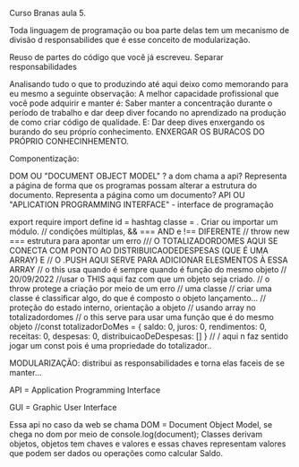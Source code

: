 Curso Branas aula 5.

Toda linguagem de programação ou boa parte delas tem um mecanismo de divisão d responsabilides que é esse conceito de modularização.

Reuso de partes do código que você já escreveu.
Separar responsabilidades

Analisando tudo o que to produzindo até aqui deixo como memorando para eu mesmo a seguinte observação:
A melhor capacidade profissional que você pode adquirir e manter é:
Saber manter a concentração durante o período de trabalho e dar deep diver focando no aprendizado na produção de como criar código de qualidade.
E:
Dar deep dives enxergando os burando do seu próprío conhecimento.
ENXERGAR OS BURACOS DO PRÓPRIO CONHECINHEMENTO.


Componentização:


DOM OU "DOCUMENT OBJECT MODEL" ? a dom chama a api?
Representa a página de forma que os programas possam alterar a estrutura do documento.
Representa a página como um documento?
API OU "APLICATION PROGRAMMING INTERFACE" - interface de programação




export
require
import
define
id = hashtag
classe = .
Criar ou importar um módulo.
// condições múltiplas, && === AND e !== DIFERENTE
// throw new === estrutura para apontar um erro 
/// O TOTALIZADORDOMES AQUI SE CONECTA COM PONTO AO DISTRIBUICAODEDESPESAS (QUE É UMA ARRAY) E 
//  O .PUSH AQUI SERVE PARA ADICIONAR ELESMENTOS À ESSA ARRAY
// o this usa quando é sempre quando é função do mesmo objeto
// 20/09/2022
//usar o THIS aqui faz com que um objeto seja criado.
// o throw protege a criação por meio de um erro
// uma classe
// criar uma classe é classificar algo, do que é composto o objeto lançamento...
// proteção do estado interno, orientação a objeto
        // usando array no totalizadordomes
        // o this serve para usar uma função que é do mesmo objeto
        //const totalizadorDoMes = { saldo: 0, juros: 0, rendimentos: 0, receitas: 0, despesas: 0, distribuicaoDeDespesas: [] }
        // \/ aqui n faz sentido jogar um const pois é uma propriedade do totalizador..

MODULARIZAÇÃO: distribui as responsabilidades e torna elas faceis de se manter...


API = Application Programming Interface

GUI = Graphic User Interface


Essa api no caso da web se chama DOM = Document Object Model, se chega no dom por meio de console.log(document);
Classes derivam objetos, objetos tem chaves e valores e essas chaves representam valores que podem ser dados ou operações como calcular Saldo.